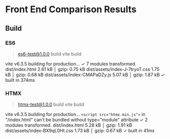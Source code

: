 # Front End Comparison Results

## Build

### ES6
> es6-test@1.0.0 build
> vite build

vite v6.3.5 building for production...
✓ 7 modules transformed.
dist/index.html                 2.61 kB │ gzip: 0.75 kB
dist/assets/index-J-7tryoT.css  1.75 kB │ gzip: 0.68 kB
dist/assets/index-CMAPaDZy.js   5.07 kB │ gzip: 1.87 kB
✓ built in 374ms

### HTMX
> htmx-test@1.0.0 build
> vite build

vite v6.3.5 building for production...
```<script src="htmx.min.js">``` in "/index.html" can't be bundled without type="module" attribute
✓ 2 modules transformed.
dist/index.html                 5.28 kB │ gzip: 1.91 kB
dist/assets/index-BX9qL0Ht.css  1.73 kB │ gzip: 0.67 kB
✓ built in 41ms